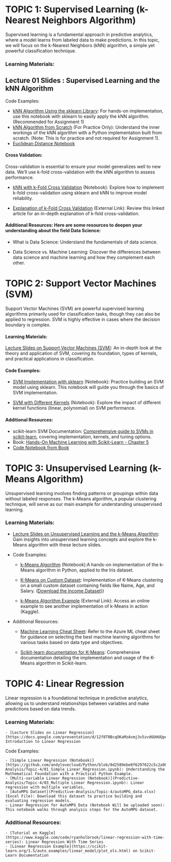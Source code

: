 

# TOPIC 1: Supervised Learning (k-Nearest Neighbors Algorithm)



Supervised learning is a fundamental approach in predictive analytics, where a model learns from labeled data to make predictions. In this topic, we will focus on the k-Nearest Neighbors (kNN) algorithm, a simple yet powerful classification technique.

### Learning Materials:

## Lecture 01 Slides : Supervised Learning and the kNN Algorithm

Code Examples:

- [kNN Algorithm Using the sklearn Library](Topic-1/01_kNN_sklearn.ipynb): For hands-on implementation, use this notebook with sklearn to easily apply the kNN algorithm. (Recommended for Assignment 1)
- [kNN Algorithm from Scratch](https://deepnote.com/app/ndungu/Implementing-KNN-Algorithm-on-the-Iris-Dataset-e7c16493-500c-4248-be54-9389de603f16) (For Practice Only): Understand the inner workings of the kNN algorithm with a Python implementation built from scratch. (Note: This is for practice and not required for Assignment 1).
- [Euclidean Distance Notebook](Topic-1/Euclidean_Distance.ipynb)

#### Cross Validation:
Cross-validation is essential to ensure your model generalizes well to new data. We’ll use k-fold cross-validation with the kNN algorithm to assess performance.

- [kNN with k-Fold Cross Validation](Topic-1/02_kNN_kfold.ipynb) (Notebook): Explore how to implement k-fold cross-validation using sklearn and kNN to improve model reliability.

- [Explanation of k-Fold Cross Validation](https://machinelearningmastery.com/k-fold-cross-validation/) (External Link): Review this linked article for an in-depth explanation of k-fold cross-validation.

#### Additional Resources: Here are some resources to deepen your understanding about the field Data Science:

- What is Data Science: Understand the fundamentals of data science.

- Data Science vs. Machine Learning: Discover the differences between data science and machine learning and how they complement each other.


# TOPIC 2: Support Vector Machines (SVM)
Support Vector Machines (SVM) are powerful supervised learning algorithms primarily used for classification tasks, though they can also be applied to regression. SVM is highly effective in cases where the decision boundary is complex.

#### Learning Materials:

[Lecture Slides on Support Vector Machines (SVM)](https://docs.google.com/presentation/d/1wrXwPpTQ6099bhwubPyz5M9W705UyFvCyBI3XJG2B2s/edit#slide=id.g30f52f0f268_2_235):
An in-depth look at the theory and application of SVM, covering its foundation, types of kernels, and practical applications in classification.

#### Code Examples:

- [SVM Implementation with sklearn](Topic-2/01_SVM_Basics.ipynb) (Notebook): Practice building an SVM model using sklearn. This notebook will guide you through the basics of SVM implementation.

- [SVM with Different Kernels](Topic-2/02_Polynomial_SVM_Moons.ipynb) (Notebook): Explore the impact of different kernel functions (linear, polynomial) on SVM performance.

#### Additional Resources:

- scikit-learn SVM Documentation: [Comprehensive guide to SVMs in scikit-learn](https://scikit-learn.org/stable/modules/svm.html), covering implementation, kernels, and tuning options.
- Book: [Hands-On Machine Learning with Scikit-Learn - Chapter 5](https://hamk.finna.fi/PrimoRecord/pci.cdi_askewsholts_vlebooks_9781492032618?sid=4863288493)
- [Code Notebook from Book](Topic-2/Feature_Selection.ipynb)


# TOPIC 3: Unsupervised Learning (k-Means Algorithm)

Unsupervised learning involves finding patterns or groupings within data without labeled responses. The k-Means algorithm, a popular clustering technique, will serve as our main example for understanding unsupervised learning.

### Learning Materials:

- [Lecture Slides on Unsupervised Learning and the k-Means Algorithm](https://docs.google.com/presentation/d/1Gz-_sHmouEOO1FdmXHkOtB8iYXdstpqE3YWbZ_9VG7Q/edit#slide=id.g315f3b440ce_2_235): Gain insights into unsupervised learning concepts and explore the k-Means algorithm with these lecture slides.

- Code Examples:

    - [k-Means Algorithm](Topic-3/01_KMeans_Iris_Implementation.ipynb) (Notebook):A hands-on implementation of the k-Means algorithm in Python, applied to the Iris dataset.

    - [K-Means on Custom Dataset](Topic-3/02_KMeans_Income_Dataset.ipynb): Implementation of K-Means clustering on a small custom dataset containing fields like Name, Age, and Salary. ([Download the Income Dataset](Topic-3/income.csv)))

    - [k-Means Algorithm Example](https://www.kaggle.com/code/khotijahs1/k-means-clustering-of-iris-dataset) (External Link): Access an online example to see another implementation of k-Means in action (Kaggle).

- Additional Resources: 

    - [Machine Learning Cheat Sheet](Topic-3/azure-machine-learning-algorithm-cheat-sheet-july-2021.pdf): Refer to the Azure ML cheat sheet for guidance on selecting the best machine learning algorithms for various tasks based on data type and objectives.

    - [Scikit-learn documentation for K-Means](https://scikit-learn.org/1.5/modules/clustering.html#k-means): Comprehensive documentation detailing the implementation and usage of the K-Means algorithm in Scikit-learn.

# TOPIC 4: Linear Regression
Linear regression is a foundational technique in predictive analytics, allowing us to understand relationships between variables and make predictions based on data trends.

### Learning Materials:

    - [Lecture Slides on Linear Regression](https://docs.google.com/presentation/d/12f8T0BcqOKaMzAvmj3v5zvd6UHUQpeNKoaueIfKnEbM/edit#slide=id.g315f3b440ce_2_235):  Introduction to Linear Regression

Code Examples:

    - [Simple Linear Regression (Notebook)](https://github.com/andylovecloud/Python/blob/0d2589ebe0f6297622c5c2a90a9868d629568f5c/Predictive-Analysis/Topic-4/01_Simple_Linear_Regression.ipynb): Understanding the Mathematical Foundation with a Practical Python Example.
    - [Multi-variable Linear Regression (Notebook)](Predictive-Analysis/Topic-4/03_Multiple Linear Regression.ipynb): Linear regression with multiple variables.
    - [AutoMPG Dataset](Predictive-Analysis/Topic-4/autoMPG_data.xlsx) (Excel File): Download this dataset to practice building and evaluating regression models.
    - Linear Regression for AutoMPG Data (Notebook Will be uploaded soon): This notebook walks through analysis steps for the AutoMPG dataset.

### Additional Resources:

    - [Tutorial on Kaggle](https://www.kaggle.com/code/ryanholbrook/linear-regression-with-time-series): Linear Regression With Time Series
    - [Linear Regression Example](https://scikit-learn.org/1.5/auto_examples/linear_model/plot_ols.html) on Scikit-Learn Documentation
